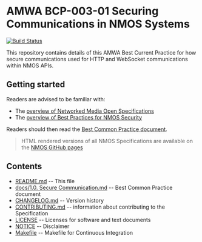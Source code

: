 # AMWA BCP-003-01 Securing Communications in NMOS Systems

[![Build Status](https://travis-ci.com/AMWA-TV/nmos-secure-communication.svg?branch=v1.0-dev)](https://travis-ci.com/AMWA-TV/nmos-secure-communication)

This repository contains details of this AMWA Best Current Practice for how secure communications used for HTTP and WebSocket communications within NMOS APIs.

## Getting started

Readers are advised to be familiar with:

- The [overview of Networked Media Open Specifications](https://amwa-tv.github.io/nmos)
- The [overview of Best Practices for NMOS Security](https://amwa-tv.github.io/nmos-api-security)

Readers should then read the [Best Common Practice document](bcp-003-01-securing-communications.md).

> HTML rendered versions of all NMOS Specifications are available on the [NMOS GitHub pages](https://amwa-tv.github.io/nmos)

## Contents

- [README.md](README.md) -- This file
- [docs/1.0. Secure Communication.md](docs/1.0.%20Secure%20Communication.md) -- Best Common Practice document
- [CHANGELOG.md](CHANGELOG.md) -- Version history
- [CONTRIBUTING.md](CONTRIBUTING.md) -- information about contributing to the Specification
- [LICENSE](LICENSE) -- Licenses for software and text documents
- [NOTICE](NOTICE) -- Disclaimer
- [Makefile](Makefile) -- Makefile for Continuous Integration

